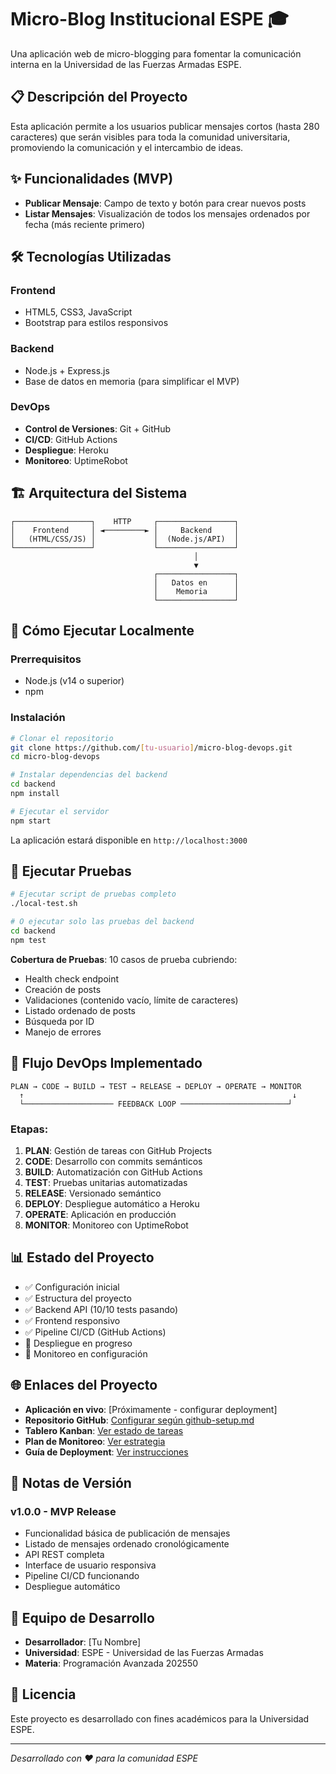 # Micro-Blog Institucional ESPE 🎓

Una aplicación web de micro-blogging para fomentar la comunicación interna en la Universidad de las Fuerzas Armadas ESPE.

## 📋 Descripción del Proyecto

Esta aplicación permite a los usuarios publicar mensajes cortos (hasta 280 caracteres) que serán visibles para toda la comunidad universitaria, promoviendo la comunicación y el intercambio de ideas.

## ✨ Funcionalidades (MVP)

- **Publicar Mensaje**: Campo de texto y botón para crear nuevos posts
- **Listar Mensajes**: Visualización de todos los mensajes ordenados por fecha (más reciente primero)

## 🛠️ Tecnologías Utilizadas

### Frontend
- HTML5, CSS3, JavaScript
- Bootstrap para estilos responsivos

### Backend
- Node.js + Express.js
- Base de datos en memoria (para simplificar el MVP)

### DevOps
- **Control de Versiones**: Git + GitHub
- **CI/CD**: GitHub Actions
- **Despliegue**: Heroku
- **Monitoreo**: UptimeRobot

## 🏗️ Arquitectura del Sistema

```
┌─────────────────┐    HTTP     ┌─────────────────┐
│    Frontend     │ ◄─────────► │     Backend     │
│   (HTML/CSS/JS) │             │  (Node.js/API)  │
└─────────────────┘             └─────────────────┘
                                         │
                                         ▼
                                ┌─────────────────┐
                                │   Datos en      │
                                │    Memoria      │
                                └─────────────────┘
```

## 🚀 Cómo Ejecutar Localmente

### Prerrequisitos
- Node.js (v14 o superior)
- npm

### Instalación
```bash
# Clonar el repositorio
git clone https://github.com/[tu-usuario]/micro-blog-devops.git
cd micro-blog-devops

# Instalar dependencias del backend
cd backend
npm install

# Ejecutar el servidor
npm start
```

La aplicación estará disponible en `http://localhost:3000`

## 🧪 Ejecutar Pruebas

```bash
# Ejecutar script de pruebas completo
./local-test.sh

# O ejecutar solo las pruebas del backend
cd backend
npm test
```

**Cobertura de Pruebas**: 10 casos de prueba cubriendo:
- Health check endpoint
- Creación de posts
- Validaciones (contenido vacío, límite de caracteres)
- Listado ordenado de posts
- Búsqueda por ID
- Manejo de errores

## 🔄 Flujo DevOps Implementado

```
PLAN → CODE → BUILD → TEST → RELEASE → DEPLOY → OPERATE → MONITOR
  ↑                                                            ↓
  └──────────────────── FEEDBACK LOOP ────────────────────────┘
```

### Etapas:
1. **PLAN**: Gestión de tareas con GitHub Projects
2. **CODE**: Desarrollo con commits semánticos
3. **BUILD**: Automatización con GitHub Actions
4. **TEST**: Pruebas unitarias automatizadas
5. **RELEASE**: Versionado semántico
6. **DEPLOY**: Despliegue automático a Heroku
7. **OPERATE**: Aplicación en producción
8. **MONITOR**: Monitoreo con UptimeRobot

## 📊 Estado del Proyecto

- ✅ Configuración inicial
- ✅ Estructura del proyecto  
- ✅ Backend API (10/10 tests pasando)
- ✅ Frontend responsivo
- ✅ Pipeline CI/CD (GitHub Actions)
- 🔄 Despliegue en progreso
- 🔄 Monitoreo en configuración

## 🌐 Enlaces del Proyecto

- **Aplicación en vivo**: [Próximamente - configurar deployment]
- **Repositorio GitHub**: [Configurar según github-setup.md](./docs/github-setup.md)
- **Tablero Kanban**: [Ver estado de tareas](./docs/kanban-board.md)
- **Plan de Monitoreo**: [Ver estrategia](./docs/monitoring-plan.md)
- **Guía de Deployment**: [Ver instrucciones](./docs/deployment-guide.md)

## 📝 Notas de Versión

### v1.0.0 - MVP Release
- Funcionalidad básica de publicación de mensajes
- Listado de mensajes ordenado cronológicamente
- API REST completa
- Interface de usuario responsiva
- Pipeline CI/CD funcionando
- Despliegue automático

## 👥 Equipo de Desarrollo

- **Desarrollador**: [Tu Nombre]
- **Universidad**: ESPE - Universidad de las Fuerzas Armadas
- **Materia**: Programación Avanzada 202550

## 📄 Licencia

Este proyecto es desarrollado con fines académicos para la Universidad ESPE.

---

*Desarrollado con ❤️ para la comunidad ESPE*
